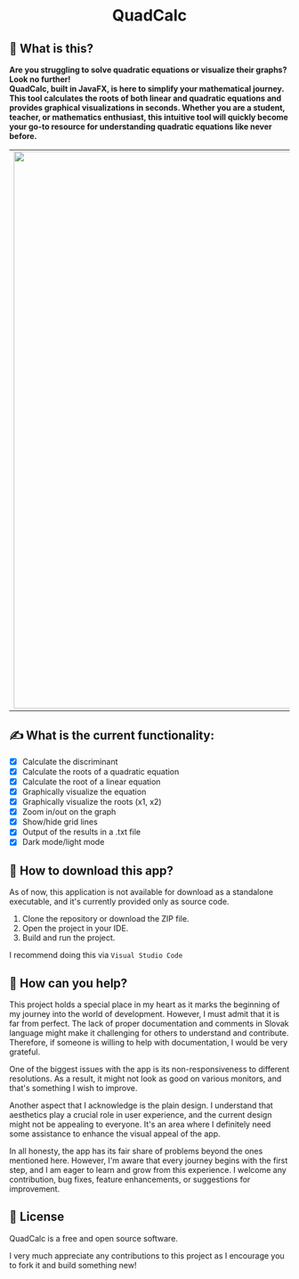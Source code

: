 <h1 align="center">QuadCalc</h1>

## 🤔 What is this?
<strong> Are you struggling to solve quadratic equations or visualize their graphs? Look no further! <br> QuadCalc, built in JavaFX, is here to simplify your mathematical journey. This tool calculates the roots of both linear and quadratic equations and provides graphical visualizations in seconds. Whether you are a student, teacher, or mathematics enthusiast, this intuitive tool will quickly become your go-to resource for understanding quadratic equations like never before. </strong>

<table>
  <tr>
    <td><img src="https://github.com/noeltakacs/quadratic-equation-calculator/blob/main/src/screenshots/screenshot1.png" width="1000"></td>
    <td><img src="https://github.com/noeltakacs/quadratic-equation-calculator/blob/main/src/screenshots/screenshot2.png" width="1000"></td>
  </tr>
</table>

## ✍️ What is the current functionality:
- [x] Calculate the discriminant
- [x] Calculate the roots of a quadratic equation
- [x] Calculate the root of a linear equation
- [x] Graphically visualize the equation
- [x] Graphically visualize the roots (x1, x2)
- [x] Zoom in/out on the graph
- [x] Show/hide grid lines
- [x] Output of the results in a .txt file
- [x] Dark mode/light mode

## 📲 How to download this app?
As of now, this application is not available for download as a standalone executable, and it's currently provided only as source code.
1. Clone the repository or download the ZIP file.
2. Open the project in your IDE.
3. Build and run the project.

I recommend doing this via ``Visual Studio Code``

## 🫶 How can you help?
This project holds a special place in my heart as it marks the beginning of my journey into the world of development. However, I must admit that it is far from perfect. The lack of proper documentation and comments in Slovak language might make it challenging for others to understand and contribute. Therefore, if someone is willing to help with documentation, I would be very grateful.

One of the biggest issues with the app is its non-responsiveness to different resolutions. As a result, it might not look as good on various monitors, and that's something I wish to improve.

Another aspect that I acknowledge is the plain design. I understand that aesthetics play a crucial role in user experience, and the current design might not be appealing to everyone. It's an area where I definitely need some assistance to enhance the visual appeal of the app.

In all honesty, the app has its fair share of problems beyond the ones mentioned here. However, I'm aware that every journey begins with the first step, and I am eager to learn and grow from this experience. I welcome any contribution, bug fixes, feature enhancements, or suggestions for improvement.

## 📠 License

QuadCalc is a free and open source software. 

I very much appreciate any contributions to this project as I encourage you to fork it and build something new!
